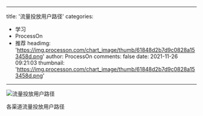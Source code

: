 
---
title: '流量投放用户路径'
categories: 
 - 学习
 - ProcessOn
 - 推荐
headimg: 'https://img.processon.com/chart_image/thumb/61848d2b7d9c0828a153458d.png'
author: ProcessOn
comments: false
date: 2021-11-26 09:21:03
thumbnail: 'https://img.processon.com/chart_image/thumb/61848d2b7d9c0828a153458d.png'
---

<div>   
<img class="thumb" alt="流量投放用户路径" src="https://img.processon.com/chart_image/thumb/61848d2b7d9c0828a153458d.png" referrerpolicy="no-referrer">
<p>各渠道流量投放用户路径</p>  
</div>
            